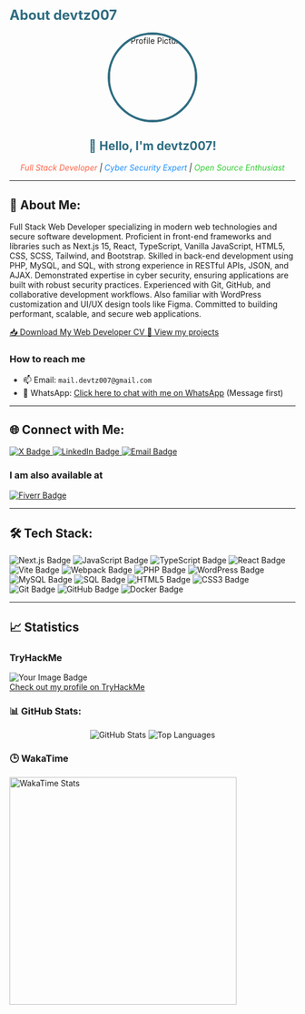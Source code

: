 <h1 style="font-size: 24px; color: #2e6c80;">About devtz007</h1>

<div align="center">
  <img src="https://avatars.githubusercontent.com/u/42093651?v=4" 
       alt="Profile Picture" 
       width="150" 
       style="border-radius: 50%; border: 4px solid #2e6c80; overflow: hidden; display: block;" />
  <h2 style="color: #2e6c80;">👋 Hello, I'm devtz007!</h2>
  <p>
    <em>
      <span style="color: #ff6347;">Full Stack Developer</span> |
      <span style="color: #1e90ff;">Cyber Security Expert</span> |
      <span style="color: #32cd32;">Open Source Enthusiast</span>
    </em>
  </p>
</div>

<hr />

<h2>🌟 About Me:</h2>
<p>Full Stack Web Developer specializing in modern web technologies and secure software development. Proficient in front-end frameworks and libraries such as Next.js 15, React, TypeScript, Vanilla JavaScript, HTML5, CSS, SCSS, Tailwind, and Bootstrap. Skilled in back-end development using PHP, MySQL, and SQL, with strong experience in RESTful APIs, JSON, and AJAX. Demonstrated expertise in cyber security, ensuring applications are built with robust security practices. Experienced with Git, GitHub, and collaborative development workflows. Also familiar with WordPress customization and UI/UX design tools like Figma. Committed to building performant, scalable, and secure web applications.</p>
<a href="https://raw.githubusercontent.com/devtz007/devtz007/master/assets/cv/devtz007_front_end_web_developing_cv.pdf" download>
  📥 Download My Web Developer CV
</a>

<a href="https://github.com/devtz007/projects">
   📁 View my projects
</a>

<h3>How to reach me</h3>
<ul>
  <li>📫 Email: <code>mail.devtz007@gmail.com</code></li>
  <li>📱 WhatsApp: <a href="https://wa.me/01307565052" target="_blank">Click here to chat with me on WhatsApp</a> (Message first)</li>
</ul>

<hr />

<h2>🌐 Connect with Me:</h2>
<div>
  <a href="https://x.com/devtz007" target="_blank">
    <img src="https://img.shields.io/badge/X-000000?style=for-the-badge&logo=x&logoColor=white" alt="X Badge" />
  </a>
  <a href="https://linkedin.com/in/devtz007" target="_blank">
    <img src="https://img.shields.io/badge/LinkedIn-0077B5?style=for-the-badge&logo=linkedin&logoColor=white" alt="LinkedIn Badge" />
  </a>
  <a href="mailto:mail.devtz007@gmail.com" target="_blank">
    <img src="https://img.shields.io/badge/Email-D14836?style=for-the-badge&logo=gmail&logoColor=white" alt="Email Badge" />
  </a>
</div>

<h3>I am also available at</h3>
<a href="https://www.fiverr.com/s/2KLVvLk">
  <img src="https://img.shields.io/badge/Fiverr-Addison007-green?style=flat&logo=fiverr" alt="Fiverr Badge" />
</a>

<hr />

<h2>🛠 Tech Stack:</h2>
<div align="left">
  <img src="https://img.shields.io/badge/Next.js-000000?style=for-the-badge&logo=nextdotjs&logoColor=white" alt="Next.js Badge" />
  <img src="https://img.shields.io/badge/JavaScript-F7DF1E?style=for-the-badge&logo=javascript&logoColor=black" alt="JavaScript Badge" />
  <img src="https://img.shields.io/badge/TypeScript-3178C6?style=for-the-badge&logo=typescript&logoColor=white" alt="TypeScript Badge" />
  <img src="https://img.shields.io/badge/React-61DAFB?style=for-the-badge&logo=react&logoColor=black" alt="React Badge" />
  <img src="https://img.shields.io/badge/Vite-646CFF?style=for-the-badge&logo=vite&logoColor=white" alt="Vite Badge" />
  <img src="https://img.shields.io/badge/Webpack-8DD6F9?style=for-the-badge&logo=webpack&logoColor=black" alt="Webpack Badge" />
  <img src="https://img.shields.io/badge/PHP-777BB4?style=for-the-badge&logo=php&logoColor=white" alt="PHP Badge" />
  <img src="https://img.shields.io/badge/WordPress-21759B?style=for-the-badge&logo=wordpress&logoColor=white" alt="WordPress Badge" />
  <img src="https://img.shields.io/badge/MySQL-4479A1?style=for-the-badge&logo=mysql&logoColor=white" alt="MySQL Badge" />
  <img src="https://img.shields.io/badge/SQL-025E8C?style=for-the-badge&logo=sql&logoColor=white" alt="SQL Badge" />
  <img src="https://img.shields.io/badge/HTML5-E34F26?style=for-the-badge&logo=html5&logoColor=white" alt="HTML5 Badge" />
  <img src="https://img.shields.io/badge/CSS3-1572B6?style=for-the-badge&logo=css3&logoColor=white" alt="CSS3 Badge" />
  <img src="https://img.shields.io/badge/Git-F05032?style=for-the-badge&logo=git&logoColor=white" alt="Git Badge" />
  <img src="https://img.shields.io/badge/GitHub-181717?style=for-the-badge&logo=github&logoColor=white" alt="GitHub Badge" />
  <img src="https://img.shields.io/badge/Docker-2496ED?style=for-the-badge&logo=docker&logoColor=white" alt="Docker Badge" />
</div>

<hr />

<h2>📈 Statistics</h2>

<h3>TryHackMe</h3>
<div>
  <img src="https://tryhackme-badges.s3.amazonaws.com/devtz007.png" alt="Your Image Badge" />
  <br />
  <a href="https://tryhackme.com/r/p/devtz007">Check out my profile on TryHackMe</a>
</div>

<h3>📊 GitHub Stats:</h3>
<div align="center">
  <img src="https://github-readme-stats.vercel.app/api?username=devtz007&show_icons=true&theme=radical" alt="GitHub Stats" />
  <img src="https://github-readme-stats.vercel.app/api/top-langs/?username=devtz007&layout=compact&theme=radical" alt="Top Languages" />
</div>

<h3>🕒 WakaTime</h3>
<div class="wakatime_container" style="width: 100%;">
  <div align="left">
    <img src="https://wakatime.com/share/@devtz007/f63aa020-0d29-4816-b42f-c82fea140ad3.svg" alt="WakaTime Stats" width="400" />
  </div>
</div>
